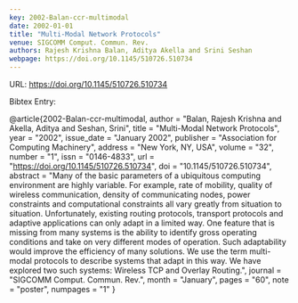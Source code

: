 ```yaml
---
key: 2002-Balan-ccr-multimodal
date: 2002-01-01
title: "Multi-Modal Network Protocols"
venue: SIGCOMM Comput. Commun. Rev.
authors: Rajesh Krishna Balan, Aditya Akella and Srini Seshan
webpage: https://doi.org/10.1145/510726.510734
---
```


URL: https://doi.org/10.1145/510726.510734

Bibtex Entry:

@article{2002-Balan-ccr-multimodal,
    author = "Balan, Rajesh Krishna and Akella, Aditya and Seshan, Srini",
    title = "Multi-Modal Network Protocols",
    year = "2002",
    issue_date = "January 2002",
    publisher = "Association for Computing Machinery",
    address = "New York, NY, USA",
    volume = "32",
    number = "1",
    issn = "0146-4833",
    url = "https://doi.org/10.1145/510726.510734",
    doi = "10.1145/510726.510734",
    abstract = "Many of the basic parameters of a ubiquitous computing environment are highly variable. For example, rate of mobility, quality of wireless communication, density of communicating nodes, power constraints and computational constraints all vary greatly from situation to situation. Unfortunately, existing routing protocols, transport protocols and adaptive applications can only adapt in a limited way. One feature that is missing from many systems is the ability to identify gross operating conditions and take on very different modes of operation. Such adaptability would improve the efficiency of many solutions. We use the term multi-modal protocols to describe systems that adapt in this way. We have explored two such systems: Wireless TCP and Overlay Routing.",
    journal = "SIGCOMM Comput. Commun. Rev.",
    month = "January",
    pages = "60",
    note = "poster",
    numpages = "1"
}

